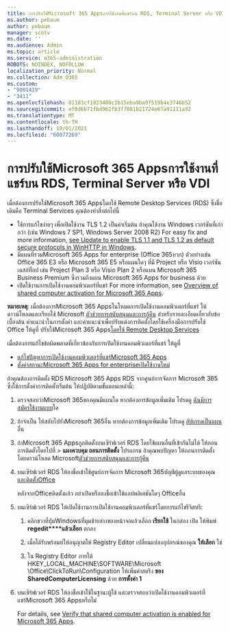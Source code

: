 ```yaml
---
title: การปรับใช้Microsoft 365 Appsการใช้งานที่แชร์บน RDS, Terminal Server หรือ VDI
ms.author: pebaum
author: pebaum
manager: scotv
ms.date: ''
ms.audience: Admin
ms.topic: article
ms.service: o365-administration
ROBOTS: NOINDEX, NOFOLLOW
localization_priority: Normal
ms.collection: Adm_O365
ms.custom:
- "9001419"
- "3411"
ms.openlocfilehash: 81183cf1823480c1b15eba9ba9f519b4e3746b52
ms.sourcegitcommit: ef8d6b71fbd962fb3f7081b21724e67a91111a92
ms.translationtype: MT
ms.contentlocale: th-TH
ms.lasthandoff: 10/01/2021
ms.locfileid: "60077269"
---
```

# <a name="deploying-microsoft-365-apps-for-shared-use-on-rds-terminal-server-or-vdi"></a>การปรับใช้Microsoft 365 Appsการใช้งานที่แชร์บน RDS, Terminal Server หรือ VDI

เมื่อต้องการปรับใช้Microsoft 365 Appsโดยใช้ Remote Desktop Services (RDS) ซึ่งชื่อเดิมคือ Terminal Services คุณต้องทําสิ่งต่อไปนี้

- ใช้การแก้ไขง่ายๆ เพื่อเปิดใช้งาน TLS 1.2 เป็นค่าเริ่มต้น ถ้าคุณใช้งาน Windows เวอร์ชันที่เก่ากว่า (เช่น Windows 7 SP1, Windows Server 2008 R2) For easy fix and more information, [see Update to enable TLS 1.1 and TLS 1.2 as default secure protocols in WinHTTP in Windows](https://support.microsoft.com/en-us/topic/update-to-enable-tls-1-1-and-tls-1-2-as-default-secure-protocols-in-winhttp-in-windows-c4bd73d2-31d7-761e-0178-11268bb10392#bkmk_easy). 
- มีแผนที่รวมMicrosoft 365 Apps for enterprise (Office 365บวก) ตัวอย่างเช่น Office 365 E3 หรือ Microsoft 365 E5 หรือแผนใดๆ ที่มี Project หรือ Visio เวอร์ชันเดสก์ท็อป เช่น Project Plan 3 หรือ Visio Plan 2 หรือแผน Microsoft 365 Business Premium ซึ่งรวมถึงแผน Microsoft 365 Apps for business ด้วย
- เปิดใช้งานการเปิดใช้งานคอมพิวเตอร์ที่แชร์ For more information, see [Overview of shared computer activation for Microsoft 365 Apps](https://docs.microsoft.com/deployoffice/overview-shared-computer-activation).

**หมายเหตุ**: เมื่อต้องการMicrosoft 365 Appsในโหมดการเปิดใช้งานคอมพิวเตอร์ที่แชร์ ให้ดาวน์โหลดและเรียกใช้ Microsoft [ตัวช่วยการสนับสนุนและการกู้คืน](https://aka.ms/SaRA_OfficeSCA_M365Portal) สําหรับรายละเอียดเกี่ยวกับข้อเบื้องต้น คําแนะนําในการตั้งค่า และคําแนะนําเพื่อปรับแต่งการติดตั้งโดยใช้เครื่องมือการปรับใช้ Office ให้ดูที่ ปรับใช้Microsoft 365 Apps[โดยใช้ Remote Desktop Services](https://docs.microsoft.com/deployoffice/deploy-microsoft-365-apps-remote-desktop-services)

เมื่อต้องการแก้ไขข้อผิดพลาดที่เกี่ยวข้องกับการเปิดใช้งานคอมพิวเตอร์ที่แชร์ ให้ดูที่

- [แก้ไขปัญหาการเปิดใช้งานคอมพิวเตอร์ที่แชร์Microsoft 365 Apps](https://docs.microsoft.com/deployoffice/troubleshoot-shared-computer-activation)
- [ตั้งค่าสถานะMicrosoft 365 Apps for enterpriseเปิดใช้งานใหม่](https://docs.microsoft.com/office/troubleshoot/activation/reset-office-365-proplus-activation-state)

ถ้าคุณต้องการติดตั้ง RDS Microsoft 365 Apps RDS จากศูนย์การจัดการ Microsoft 365 ซึ่งใช้การตั้งค่าการติดตั้งเริ่มต้น ให้ปฏิบัติตามขั้นตอนเหล่านี้:

1. ตรวจสอบว่าMicrosoft 365ของคุณมีแผนใด หากต้องการข้อมูลเพิ่มเติม โปรดดู [ฉันมีการสมัครใช้งานแบบ](https://docs.microsoft.com/microsoft-365/admin/admin-overview/what-subscription-do-i-have)ใด

1. ถ้าจําเป็น ให้สลับไปยังMicrosoft 365อื่น หากต้องการข้อมูลเพิ่มเติม โปรดดู [อัปเกรดเป็นแผน](https://docs.microsoft.com/microsoft-365/commerce/subscriptions/upgrade-to-different-plan)อื่น

1. ถ้าMicrosoft 365 Appsถูกติดตั้งบนเซิร์ฟเวอร์ RDS โดยใช้แผนอื่นที่เข้ากันไม่ได้ ให้ถอนการติดตั้งโดยไปที่  >  **แผงควบคุม ถอนการติดตั้ง** โปรแกรม ถ้าคุณพบปัญหา ให้ถอนการติดตั้งโดยดาวน์โหลด Microsoft[ตัวช่วยการสนับสนุนและการกู้คืน](https://aka.ms/SARA-OfficeUninstall-Alchemy)

1. บนเซิร์ฟเวอร์ RDS ให้ลงชื่อเข้าใช้ศูนย์การจัดการ Microsoft 365บัญชีผู้ดูแลระบบของคุณ[และติดตั้งOffice](https://portal.office.com/OLS/MySoftware.aspx)

   หลังจากOfficeติดตั้งแล้ว อย่าเปิดหรือลงชื่อเข้าใช้แอปพลิเคชันใดๆ Officeอื่น

1. บนเซิร์ฟเวอร์ RDS ให้เปิดใช้งานการเปิดใช้งานคอมพิวเตอร์ที่แชร์โดยการแก้ไขรีจิสทรี:

   1. คลิกขวาที่ปุ่มWindowsที่มุมซ้ายล่างของหน้าจอแล้วเลือก **เรียกใช้** ในกล่อง เปิด ให้พิมพ์ **regedit****แล้วเลือก** ตกลง

   1. เมื่อได้รับพร้อมท์ให้อนุญาตให้ Registry Editor เปลี่ยนแปลงอุปกรณ์ของคุณ **ให้เลือก** ใช่

   1. ใน Registry Editor ภายใต้ HKEY_LOCAL_MACHINE\SOFTWARE\Microsoft \Office\ClickToRun\Configuration ให้เพิ่มค่าสตริง **ของ SharedComputerLicensing** ด้วย **การตั้งค่า 1**

1. บนเซิร์ฟเวอร์ RDS ให้ลงชื่อเข้าใช้ในฐานะผู้ใช้ และตรวจสอบว่าเปิดใช้งานคอมพิวเตอร์ที่แชร์Microsoft 365 Appsหรือไม่ 

   For details, see [Verify that shared computer activation is enabled for Microsoft 365 Apps](https://docs.microsoft.com/deployoffice/troubleshoot-shared-computer-activation#verify-that-shared-computer-activation-is-enabled-for-microsoft-365-apps).